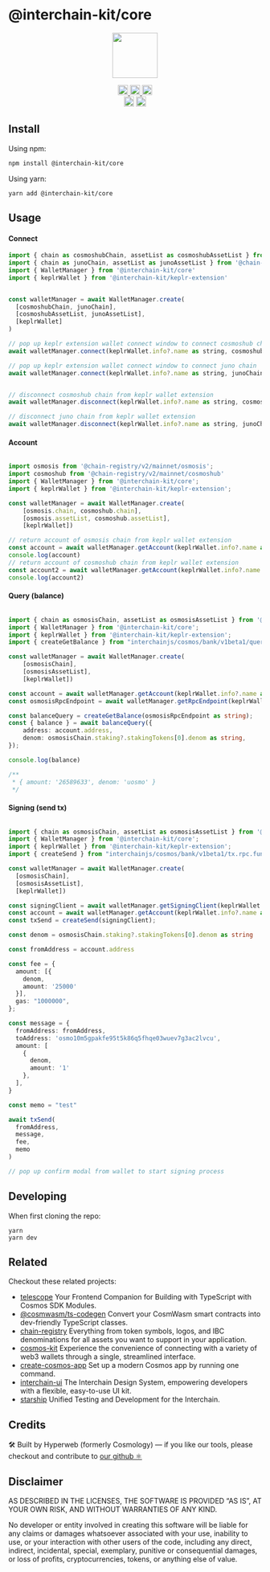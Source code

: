 # @interchain-kit/core

<p align="center" width="100%">
    <img height="90" src="https://user-images.githubusercontent.com/545047/190171432-5526db8f-9952-45ce-a745-bea4302f912b.svg" />
</p>

<p align="center" width="100%">
  <a href="https://github.com/hyperweb-io/cosmos-kit/actions/workflows/run-tests.yml">
    <img height="20" src="https://github.com/hyperweb-io/cosmos-kit/actions/workflows/run-tests.yml/badge.svg" />
  </a>
  <a href="https://github.com/hyperweb-io/lib-count">
    <img height="20" src="https://img.shields.io/endpoint?url=https%3A%2F%2Fraw.githubusercontent.com%2Fhyperweb-io%2Flib-count%2Fmain%2Foutput%2Fbadges%2Fproducts%2Fcosmos-kit%2Ftotal.json"/>  
  </a>
  <a href="https://github.com/hyperweb-io/lib-count">
    <img height="20" src="https://img.shields.io/endpoint?url=https%3A%2F%2Fraw.githubusercontent.com%2Fhyperweb-io%2Flib-count%2Fmain%2Foutput%2Fbadges%2Fproducts%2Fcosmos-kit%2Fmonthly.json"/>  
  </a>
  <br />
   <a href="https://github.com/hyperweb-io/cosmos-kit/blob/main/LICENSE"><img height="20" src="https://img.shields.io/badge/license-BSD%203--Clause%20Clear-blue.svg"></a>
   <a href="https://www.npmjs.com/package/cosmos-kit"><img height="20" src="https://img.shields.io/github/package-json/v/hyperweb-io/cosmos-kit?filename=packages%2Fcosmos-kit%2Fpackage.json"></a>
</p>

## Install
Using npm:
```sh
npm install @interchain-kit/core
```

Using yarn:
```
yarn add @interchain-kit/core 
```
## Usage
#### Connect
```js
import { chain as cosmoshubChain, assetList as cosmoshubAssetList } from '@chain-registry/v2/mainnet/cosmoshub'
import { chain as junoChain, assetList as junoAssetList } from '@chain-registry/v2/mainnet/juno'
import { WalletManager } from '@interchain-kit/core'
import { keplrWallet } from '@interchain-kit/keplr-extension'


const walletManager = await WalletManager.create(
  [cosmoshubChain, junoChain],
  [cosmoshubAssetList, junoAssetList],
  [keplrWallet]
)

// pop up keplr extension wallet connect window to connect cosmoshub chain
await walletManager.connect(keplrWallet.info?.name as string, cosmoshubChain.chainName)

// pop up keplr extension wallet connect window to connect juno chain
await walletManager.connect(keplrWallet.info?.name as string, junoChain.chainName)


// disconnect cosmoshub chain from keplr wallet extension
await walletManager.disconnect(keplrWallet.info?.name as string, cosmoshubChain.chainName)

// disconnect juno chain from keplr wallet extension
await walletManager.disconnect(keplrWallet.info?.name as string, junoChain.chainName)


```
#### Account
```js

import osmosis from '@chain-registry/v2/mainnet/osmosis';
import cosmoshub from '@chain-registry/v2/mainnet/cosmoshub'
import { WalletManager } from '@interchain-kit/core';
import { keplrWallet } from '@interchain-kit/keplr-extension';

const walletManager = await WalletManager.create(
    [osmosis.chain, cosmoshub.chain],
    [osmosis.assetList, cosmoshub.assetList],
    [keplrWallet])

// return account of osmosis chain from keplr wallet extension
const account = await walletManager.getAccount(keplrWallet.info?.name as string, osmosis.chain.chainName)
console.log(account)
// return account of cosmoshub chain from keplr wallet extension
const account2 = await walletManager.getAccount(keplrWallet.info?.name as string, cosmoshub.chain.chainName)
console.log(account2)

```
#### Query (balance)
```ts

import { chain as osmosisChain, assetList as osmosisAssetList } from '@chain-registry/v2/mainnet/osmosis';
import { WalletManager } from '@interchain-kit/core';
import { keplrWallet } from '@interchain-kit/keplr-extension';
import { createGetBalance } from "interchainjs/cosmos/bank/v1beta1/query.rpc.func";

const walletManager = await WalletManager.create(
    [osmosisChain],
    [osmosisAssetList],
    [keplrWallet])

const account = await walletManager.getAccount(keplrWallet.info?.name as string, osmosisChain.chainName)
const osmosisRpcEndpoint = await walletManager.getRpcEndpoint(keplrWallet.info?.name as string, osmosisChain.chainName)

const balanceQuery = createGetBalance(osmosisRpcEndpoint as string);
const { balance } = await balanceQuery({
    address: account.address,
    denom: osmosisChain.staking?.stakingTokens[0].denom as string,
});

console.log(balance)

/**
 * { amount: '26589633', denom: 'uosmo' }
 */
```
#### Signing (send tx)
```ts

import { chain as osmosisChain, assetList as osmosisAssetList } from '@chain-registry/v2/mainnet/osmosis';
import { WalletManager } from '@interchain-kit/core';
import { keplrWallet } from '@interchain-kit/keplr-extension';
import { createSend } from "interchainjs/cosmos/bank/v1beta1/tx.rpc.func";

const walletManager = await WalletManager.create(
  [osmosisChain],
  [osmosisAssetList],
  [keplrWallet])

const signingClient = await walletManager.getSigningClient(keplrWallet.info?.name as string, osmosisChain.chainName)
const account = await walletManager.getAccount(keplrWallet.info?.name as string, osmosisChain.chainName)
const txSend = createSend(signingClient);

const denom = osmosisChain.staking?.stakingTokens[0].denom as string

const fromAddress = account.address

const fee = {
  amount: [{
    denom,
    amount: '25000'
  }],
  gas: "1000000",
};

const message = {
  fromAddress: fromAddress,
  toAddress: 'osmo10m5gpakfe95t5k86q5fhqe03wuev7g3ac2lvcu',
  amount: [
    {
      denom,
      amount: '1'
    },
  ],
}

const memo = "test"

await txSend(
  fromAddress,
  message,
  fee,
  memo
)

// pop up confirm modal from wallet to start signing process
```

## Developing

When first cloning the repo:

```
yarn
yarn dev
```

## Related

Checkout these related projects:

* [telescope](https://github.com/hyperweb-io/telescope) Your Frontend Companion for Building with TypeScript with Cosmos SDK Modules.
* [@cosmwasm/ts-codegen](https://github.com/CosmWasm/ts-codegen) Convert your CosmWasm smart contracts into dev-friendly TypeScript classes.
* [chain-registry](https://github.com/hyperweb-io/chain-registry) Everything from token symbols, logos, and IBC denominations for all assets you want to support in your application.
* [cosmos-kit](https://github.com/hyperweb-io/cosmos-kit) Experience the convenience of connecting with a variety of web3 wallets through a single, streamlined interface.
* [create-cosmos-app](https://github.com/hyperweb-io/create-cosmos-app) Set up a modern Cosmos app by running one command.
* [interchain-ui](https://github.com/hyperweb-io/interchain-ui) The Interchain Design System, empowering developers with a flexible, easy-to-use UI kit.
* [starship](https://github.com/hyperweb-io/starship) Unified Testing and Development for the Interchain.

## Credits

🛠 Built by Hyperweb (formerly Cosmology) — if you like our tools, please checkout and contribute to [our github ⚛️](https://github.com/hyperweb-io)


## Disclaimer

AS DESCRIBED IN THE LICENSES, THE SOFTWARE IS PROVIDED “AS IS”, AT YOUR OWN RISK, AND WITHOUT WARRANTIES OF ANY KIND.

No developer or entity involved in creating this software will be liable for any claims or damages whatsoever associated with your use, inability to use, or your interaction with other users of the code, including any direct, indirect, incidental, special, exemplary, punitive or consequential damages, or loss of profits, cryptocurrencies, tokens, or anything else of value.

